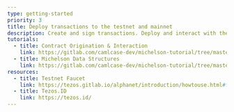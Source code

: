```yaml
---
type: getting-started
priority: 3
title: Deploy transactions to the testnet and mainnet
description: Create and sign transactions. Deploy and interact with the contracts that you’ve created.
tutorials:
  - title: Contract Origination & Interaction
    link: https://gitlab.com/camlcase-dev/michelson-tutorial/tree/master/03
  - title: Michelson Data Structures
    link: https://gitlab.com/camlcase-dev/michelson-tutorial/tree/master/04
resources:
  - title: Testnet Faucet
    link: https://tezos.gitlab.io/alphanet/introduction/howtouse.html#faucet
  - title: Tezos.ID
    link: https://tezos.id/
---
```

